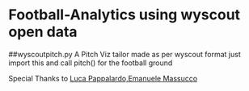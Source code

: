 # Football-Analytics using wyscout open data
##wyscoutpitch.py
A Pitch Viz tailor made as per wyscout format just import this and call pitch() for the football ground



Special Thanks to [Luca Pappalardo,Emanuele Massucco](https://doi.org/10.6084/m9.figshare.c.4415000.v5)
